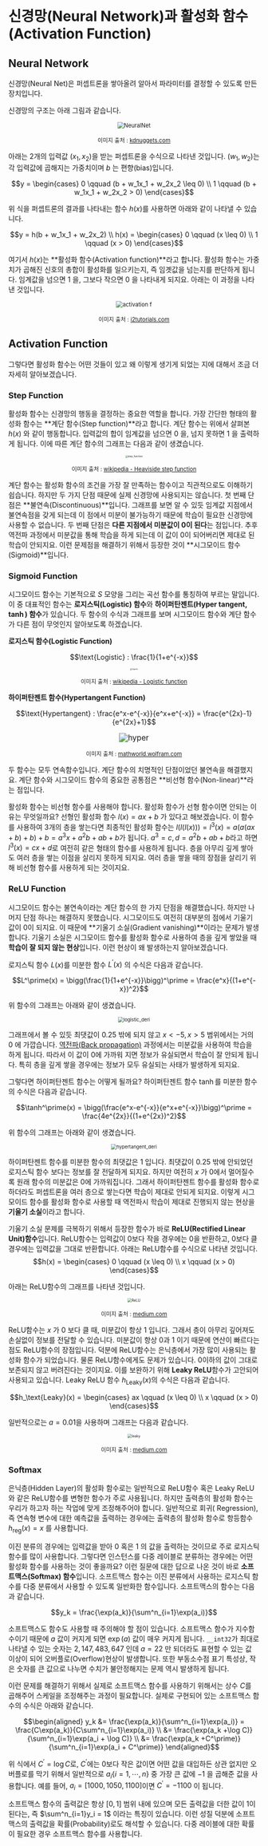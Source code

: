 # 신경망(Neural Network)과 활성화 함수(Activation Function)


## Neural Network

신경망(Neural Net)은 퍼셉트론을 쌓아올려 알아서 파라미터를 결정할 수 있도록 만든 장치입니다.

신경망의 구조는 아래 그림과 같습니다.

<p align="center"><img src="https://i.imgur.com/McMOhuQ.png" alt="NeuralNet" style="zoom:80%;" /></p>

<p align="center" style="font-size:80%">이미지 출처 : <a href="https://www.kdnuggets.com/2017/10/neural-network-foundations-explained-gradient-descent.html">kdnuggets.com</a></p>

아래는 2개의 입력값 $(x_1, x_2)$을 받는 퍼셉트론을 수식으로 나타낸 것입니다. $(w_1, w_2)$는 각 입력값에 곱해지는 가중치이며 $b$ 는 편향(bias)입니다.

$$y = \begin{cases} 0 \qquad (b + w_1x_1 + w_2x_2 \leq 0) \\
1 \qquad (b + w_1x_1 + w_2x_2  > 0) \end{cases}$$

위 식을 퍼셉트론의 결과를 나타내는 함수 $h(x)$를 사용하면 아래와 같이 나타낼 수 있습니다.

$$y = h(b + w_1x_1 + w_2x_2) \\
h(x) = \begin{cases} 0 \qquad (x \leq 0) \\
1 \qquad (x > 0) \end{cases}$$



여기서 $h(x)$는 **활성화 함수(Activation function)**라고 합니다. 활성화 함수는 가중치가 곱해진 신호의 총합이 활성화를 일으키는지, 즉 임곗값을 넘는지를 판단하게 됩니다. 임계값을 넘으면 $1$ 을, 그보다 작으면 $0$ 을 나타내게 되지요. 아래는 이 과정을 나타낸 것입니다. 

<p align="center"><img src="https://www.i2tutorials.com/wp-content/media/2019/09/Deep-learning-20-i2tutorials.png" alt="activation f" style="zoom:80%;" /></p>

<p align="center" style="font-size:80%">이미지 출처 : <a href="https://www.i2tutorials.com/explain-activation-function-in-neural-network-and-its-types/">i2tutorials.com</a></p>



## Activation Function

그렇다면 활성화 함수는 어떤 것들이 있고 왜 이렇게 생기게 되었는 지에 대해서 조금 더 자세히 알아보겠습니다.

###  Step Function

활성화 함수는 신경망의 행동을 결정하는 중요한 역할을 합니다. 가장 간단한 형태의 활성화 함수는 **계단 함수(Step function)**라고 합니다. 계단 함수는 위에서 살펴본 $h(x)$ 와 같이 행동합니다. 입력값의 합이 임계값을 넘으면 $0$ 을, 넘지 못하면 $1$ 을 출력하게 됩니다. 이에 따른 계단 함수의 그래프는 다음과 같이 생겼습니다.

<p align="center"><img src="https://upload.wikimedia.org/wikipedia/commons/thumb/d/d9/Dirac_distribution_CDF.svg/1280px-Dirac_distribution_CDF.svg.png" alt="step_function" style="zoom: 33%;" /></p>

<p align="center" style="font-size:80%">이미지 출처 : <a href="https://en.wikipedia.org/wiki/Heaviside_step_function">wikipedia - Heaviside step function</a></p>

계단 함수는 활성화 함수의 조건을 가장 잘 만족하는 함수이고 직관적으로도 이해하기 쉽습니다. 하지만 두 가지 단점 때문에 실제 신경망에 사용되지는 않습니다. 첫 번째 단점은 **불연속(Discontinuous)**입니다. 그래프를 보면 알 수 있듯 임계값 지점에서 불연속점을 갖게 되는데 이 점에서 미분이 불가능하기 때문에 학습이 필요한 신경망에 사용할 수 없습니다. 두 번째 단점은 **다른 지점에서 미분값이 $0$이 된다**는 점입니다. 추후 역전파 과정에서 미분값을 통해 학습을 하게 되는데 이 값이 0이 되어버리면 제대로 된 학습이 안되지요. 이런 문제점을 해결하기 위해서 등장한 것이 **시그모이드 함수(Sigmoid)**입니다.

### Sigmoid Function

시그모이드 함수는 기본적으로 $S$ 모양을 그리는 곡선 함수를 통칭하여 부르는 말입니다. 이 중 대표적인 함수는 **로지스틱(Logistic) 함수**와 **하이퍼탄젠트(Hyper tangent, $\tanh$) 함수**가 있습니다. 두 함수의 수식과 그래프를 보며 시그모이드 함수와 계단 함수가 다른 점이 무엇인지 알아보도록 하겠습니다.

**로지스틱 함수(Logistic Function)**


$$\text{Logistic} : \frac{1}{1+e^{-x}}$$



<p align="center"><img src="https://upload.wikimedia.org/wikipedia/commons/thumb/8/88/Logistic-curve.svg/1920px-Logistic-curve.svg.png" alt="logistic" style="zoom: 25%;" /></p>

<p align="center" style="font-size:80%">이미지 출처 : <a href="https://en.wikipedia.org/wiki/Logistic_function">wikipedia - Logistic function</a></p>

**하이퍼탄젠트 함수(Hypertangent Function)**


$$\text{Hypertangent} : \frac{e^x-e^{-x}}{e^x+e^{-x}} = \frac{e^{2x}-1}{e^{2x}+1}$$






<p align="center"><img src="https://mathworld.wolfram.com/images/interactive/TanhReal.gif" alt="hyper" style="zoom:110%;" /></p>

<p align="center" style="font-size:80%">이미지 출처 : <a href="https://mathworld.wolfram.com/HyperbolicTangent.html">mathworld.wolfram.com</a></p>

두 함수는 모두 연속함수입니다. 계단 함수의 치명적인 단점이었던 불연속을 해결했지요. 계단 함수와 시그모이드 함수의 중요한 공통점은 **비선형 함수(Non-linear)**라는 점입니다.

활성화 함수는 비선형 함수를 사용해야 합니다. 활성화 함수가 선형 함수이면 안되는 이유는 무엇일까요? 선형인 활성화 함수 $l(x) = ax + b$ 가 있다고 해보겠습니다. 이 함수를 사용하여 3개의 층을 쌓는다면 최종적인 활성화 함수는 $l(l(l(x))) = l^3(x) = a(a(ax+b)+b)+b = a^3x+a^2b+ab+b$가 됩니다. $a^3 = c, d = a^2b+ab+b$라고 하면 $l^3(x) = cx+d$로 여전히 같은 형태의 함수를 사용하게 됩니다. 층을 아무리 깊게 쌓아도 여러 층을 쌓는 이점을 살리지 못하게 되지요. 여러 층을 쌓을 때의 장점을 살리기 위해 비선형 함수를 사용하게 되는 것이지요.


### ReLU Function

시그모이드 함수는 불연속이라는 계단 함수의 한 가지 단점을 해결했습니다. 하지만 나머지 단점 하나는 해결하지 못했습니다. 시그모이드도 여전히 대부분의 점에서 기울기 값이 0이 되지요. 이 때문에 **기울기 소실(Gradient vanishing)**이라는 문제가 발생합니다. 기울기 소실은 시그모이드 함수를 활성화 함수로 사용하여 층을 깊게 쌓았을 때 **학습이 잘 되지 않는 현상**입니다. 이런 현상이 왜 발생하는지 알아보겠습니다.

로지스틱 함수 $L(x)$를 미분한 함수 $L^\prime(x)$ 의 수식은 다음과 같습니다.


$$L^\prime(x) = \bigg(\frac{1}{1+e^{-x}}\bigg)^\prime = \frac{e^x}{(1+e^{-x})^2}$$


위 함수의 그래프는 아래와 같이 생겼습니다.

<p align="center"><img src="https://user-images.githubusercontent.com/45377884/91560184-5d5bd900-e974-11ea-8c02-2a182c6a7c93.png" alt="logistic_deri" style="zoom:67%;" /></p>

그래프에서 볼 수 있듯 최댓값이 $0.25$ 밖에 되지 않고 $x<-5, x>5$ 범위에서는 거의 $0$ 에 가깝습니다. [역전파(Back propagation)](https://yngie-c.github.io/deep%20learning/2020/03/14/back_propagation/) 과정에서는 미분값을 사용하여 학습을 하게 됩니다. 따라서 이 값이 0에 가까워 지면 정보가 유실되면서 학습이 잘 안되게 됩니다. 특히 층을 깊게 쌓을 경우에는 정보가 모두 유실되는 사태가 발생하게 되지요.

그렇다면 하이퍼탄젠트 함수는 어떻게 될까요? 하이퍼탄젠트 함수 $\tanh$를 미분한 함수의 수식은 다음과 같습니다.

$$\tanh^\prime(x) = \bigg(\frac{e^x-e^{-x}}{e^x+e^{-x}}\bigg)^\prime = \frac{4e^{2x}}{(1+e^{2x})^2}$$


위 함수의 그래프는 아래와 같이 생겼습니다.

<p align="center"><img src="https://user-images.githubusercontent.com/45377884/91560164-52a14400-e974-11ea-8bf4-bbfc7fd42deb.png" alt="hypertangent_deri" style="zoom: 67%;" /></p>

하이퍼탄젠트 함수를 미분한 함수의 최댓값은 $1$ 입니다. 최댓값이 $0.25$ 밖에 안되었던 로지스틱 함수 보다는 정보를 잘 전달하게 되지요. 하지만 여전히 $x$ 가 0에서 멀어질수록 원래 함수의 미분값은 0에 가까워집니다. 그래서 하이퍼탄젠트 함수를 활성화 함수로 하더라도 퍼셉트론을 여러 층으로 쌓는다면 학습이 제대로 안되게 되지요. 이렇게 시그모이드 함수를 활성화 함수로 사용할 때 역전파시 학습이 제대로 진행되지 않는 현상을 **기울기 소실**이라고 합니다.

기울기 소실 문제를 극복하기 위해서 등장한 함수가 바로 **ReLU(Rectified Linear Unit)함수**입니다. ReLU함수는 입력값이 0보다 작을 경우에는 0을 반환하고, 0보다 클 경우에는 입력값을 그대로 반환합니다. 아래는 ReLU함수를 수식으로 나타낸 것입니다.
$$h(x) = \begin{cases} 0 \qquad (x \leq 0) \\
x \qquad (x > 0) \end{cases}$$

아래는 ReLU함수의 그래프를 나타낸 것입니다.

<p align="center"><img src="https://miro.medium.com/max/1225/0*g9ypL5M3k-f7EW85.png" alt="ReLU" style="zoom:50%;" /></p>

<p align="center" style="font-size:80%">이미지 출처 : <a href="https://medium.com/@sonish.sivarajkumar/relu-most-popular-activation-function-for-deep-neural-networks-10160af37dda">medium.com</a></p>

ReLU함수는 $x$ 가 $0$ 보다 클 때, 미분값이 항상 $1$ 입니다. 그래서 층이 아무리 깊어져도 손실없이 정보를 전달할 수 있습니다. 미분값이 항상 $0$과 $1$ 이기 때문에 연산이 빠르다는 점도 ReLU함수의 장점입니다. 덕분에 ReLU함수는 은닉층에서 가장 많이 사용되는 활성화 함수가 되었습니다. 물론 ReLU함수에게도 문제가 있습니다. 0이하의 값이 그대로 보존되지 않고 버려진다는 것이지요. 이를 보완하기 위해 **Leaky ReLU**함수가 고안되어 사용되고 있습니다. Leaky ReLU 함수 $h_\text{Leaky}(x)$의 수식은 다음과 같습니다.

$$h_\text{Leaky}(x) = \begin{cases} ax \qquad (x \leq 0) \\
x \qquad (x > 0) \end{cases}$$


일반적으로는 $a=0.01$을 사용하며 그래프는 다음과 같습니다.

<p align="center"><img src="https://miro.medium.com/max/1225/1*siH_yCvYJ9rqWSUYeDBiRA.png" alt="leaky" style="zoom:50%;" /></p>

<p align="center" style="font-size:80%">이미지 출처 : <a href="https://medium.com/@himanshuxd/activation-functions-sigmoid-relu-leaky-relu-and-softmax-basics-for-neural-networks-and-deep-8d9c70eed91e">medium.com</a></p>

### Softmax

은닉층(Hidden Layer)의 활성화 함수로는 일반적으로 ReLU함수 혹은 Leaky ReLU와 같은 ReLU함수를 변형한 함수가 주로 사용됩니다. 하지만 출력층의 활성화 함수는 우리가 하고자 하는 작업에 맞게 조정해주어야 합니다. 일반적으로 회귀( Regression), 즉 연속형 변수에 대한 예측값을 출력하는 경우에는 출력층의 활성화 함수로 항등함수 $h_\text{reg}(x) = x$ 를 사용합니다.

이진 분류의 경우에는 입력값을 받아 $0$ 혹은 $1$ 의 값을 출력하는 것이므로 주로 로지스틱 함수를 많이 사용합니다. 그렇다면 인스턴스를 다중 레이블로 분류하는 경우에는 어떤 활성화 함수를 사용하는 것이 좋을까요? 이런 질문에 대한 답으로 나온 것이 바로 **소프트맥스(Softmax) 함수**입니다. 소프트맥스 함수는 이진 분류에서 사용하는 로지스틱 함수를 다중 분류에서 사용할 수 있도록 일반화한 함수입니다. 소프트맥스의 함수는 다음과 같습니다.


$$y_k = \frac{\exp(a_k)}{\sum^n_{i=1}\exp(a_i)}$$

소프트맥스도 함수도 사용할 때 주의해야 할 점이 있습니다. 소프트맥스 함수가 지수함수이기 때문에 $a$ 값이 커지게 되면 $\exp(a)$ 값이 매우 커지게 됩니다. `__int32`가 최대로 나타낼 수 있는 숫자는 $2,147,483,647$ 인데 $a = 22$ 만 되더라도 표현할 수 있는 값 이상이 되어 오버플로(Overflow)현상이 발생합니다. 또한 부동소수점 표기 특성상, 작은 숫자를 큰 값으로 나누면 수치가 불안정해지는 문제 역시 발생하게 됩니다.

이런 문제를 해결하기 위해서 실제로 소프트맥스 함수를 사용하기 위해서는 상수 $C$를 곱해주어 스케일을 조정해주는 과정이 필요합니다. 실제로 구현되어 있는 소프트맥스 함수의 수식은 아래와 같습니다.



$$\begin{aligned}
y_k &= \frac{\exp(a_k)}{\sum^n_{i=1}\exp(a_i)} = \frac{C\exp(a_k)}{C\sum^n_{i=1}\exp(a_i)} \\
&= \frac{\exp(a_k +\log C)}{\sum^n_{i=1}\exp(a_i + \log C)} \\
&= \frac{\exp(a_k +C^\prime)}{\sum^n_{i=1}\exp(a_i + C^\prime)}
\end{aligned}$$



위 식에서 $C^\prime = \log C$로, $C^\prime$에는 0보다 작은 값이면 어떤 값을 대입하든 상관 없지만 오버플로를 막기 위해서 일반적으로 $a_i \{i=1, \cdots ,n\}$ 중 가장 큰 값에 $-1$ 을 곱해준 값을 사용합니다. 예를 들어, $a_i = [1000, 1050, 1100]$이면 $C^\prime = -1100$ 이 됩니다.

소프트맥스 함수의 출력값은 항상 $[0,1]$ 범위 내에 있으며 모든 출력값을 더한 값이 1이 된다는, 즉 $\sum^n_{i=1}y_i = 1$ 이라는 특징이 있습니다. 이런 성질 덕분에 소프트맥스의 출력값을 확률(Probability)로도 해석할 수 있습니다. 다중 레이블에 대한 확률이 필요한 경우 소프트맥스 함수를 사용합니다.

